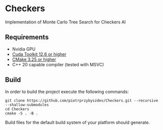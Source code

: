 # Checkers
Implementation of Monte Carlo Tree Search for Checkers AI

## Requirements
* Nvidia GPU
* [Cuda Toolkit 12.6 or higher](https://developer.nvidia.com/cuda-toolkit)
* [CMake 3.25 or higher](https://cmake.org/)
* C++ 20 capable compiler (tested with MSVC)

## Build
In order to build the project execute the following commands:
```
git clone https://github.com/piotrprzybyszdev/Checkers.git --recursive --shallow-submodules
cd Checkers
cmake -S . -B .
```
Build files for the default build system of your platform should generate.
